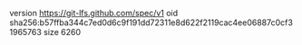 version https://git-lfs.github.com/spec/v1
oid sha256:b57ffba344c7ed0d6c9f191dd72311e8d622f2119cac4ee06887c0cf31965763
size 6260
